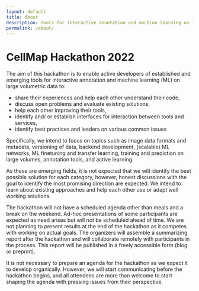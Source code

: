 ```yaml
---
layout: default
title: About
description: Tools for interactive annotation and machine learning on large FIB-SEM (and other) data of cells and tissues
permalink: /about/
---
```


# CellMap Hackathon 2022

The aim of this hackathon is to enable active developers of established and emerging tools for interactive annotation and machine learning (ML) on large volumetric data to:

* share their experiences and help each other understand their code,
* discuss open problems and evaluate existing solutions,
* help each other improving their tools,
* identify and/ or establish interfaces for interaction between tools and services,
* identify best practices and leaders on various common issues

Specifically, we intend to focus on topics such as image data formats and metadata, versioning of data, backend development, (scalable) ML networks, ML finetuning and transfer learning, training and prediction on large volumes, annotation tools, and active learning.

As these are emerging fields, it is not expected that we will identify the best possible solution for each category, however, honest discussions with the goal to identify the most promising direction are expected. We intend to learn about existing approaches and help each other use or adapt well working solutions.

The hackathon will not have a scheduled agenda other than meals and a break on the weekend. Ad-hoc presentations of some participants are expected as need arises but will not be scheduled ahead of time. We are not planning to present results at the end of the hackathon as it competes with working on actual goals. The organizers will assemble a summarizing report after the hackathon and will collaborate remotely with participants in the process. This report will be published in a freely accessible form (blog or preprint).

It is not necessary to prepare an agenda for the hackathon as we expect it to develop organically. However, we will start communicating before the hackathon begins, and all attendees are more than welcome to start shaping the agenda with pressing issues from their perspective.
